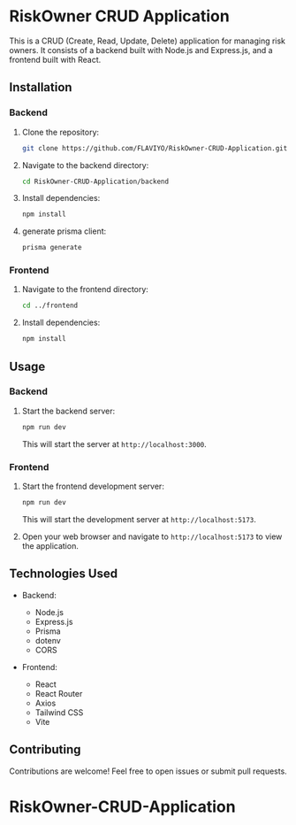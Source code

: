 # RiskOwner CRUD Application

This is a CRUD (Create, Read, Update, Delete) application for managing risk owners. It consists of a backend built with Node.js and Express.js, and a frontend built with React.

## Installation

### Backend

1. Clone the repository:

    ```bash
    git clone https://github.com/FLAVIYO/RiskOwner-CRUD-Application.git
    ```

2. Navigate to the backend directory:

    ```bash
    cd RiskOwner-CRUD-Application/backend
    ```

3. Install dependencies:

    ```bash
    npm install
    ```
 4. generate prisma client:

    ```bash
    prisma generate
    ```   

### Frontend

1. Navigate to the frontend directory:

    ```bash
    cd ../frontend
    ```

2. Install dependencies:

    ```bash
    npm install
    ```

## Usage

### Backend

1. Start the backend server:

    ```bash
    npm run dev 
    ```

   This will start the server at `http://localhost:3000`.

### Frontend

1. Start the frontend development server:

    ```bash
    npm run dev
    ```

   This will start the development server at `http://localhost:5173`.

2. Open your web browser and navigate to `http://localhost:5173` to view the application.

## Technologies Used

- Backend:
  - Node.js
  - Express.js
  - Prisma
  - dotenv
  - CORS

- Frontend:
  - React
  - React Router
  - Axios
  - Tailwind CSS
  - Vite

## Contributing

Contributions are welcome! Feel free to open issues or submit pull requests.


# RiskOwner-CRUD-Application
